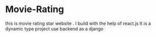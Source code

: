 # Movie-Rating
this is movie rating star website . I build with the  help of react.js It is a dynamic type  project use backend as a django
